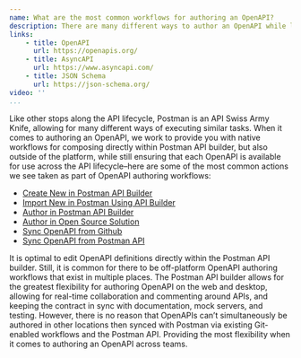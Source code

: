 ```yaml
---
name: What are the most common workflows for authoring an OpenAPI?
description: There are many different ways to author an OpenAPI while leveraging the Postman API platform, accommodating a wide variety of priorities and existing workflows.
links:
    - title: OpenAPI
      url: https://openapis.org/
    - title: AsyncAPI
      url: https://www.asyncapi.com/
    - title: JSON Schema
      url: https://json-schema.org/          
video: ''     
...
```

Like other stops along the API lifecycle, Postman is an API Swiss Army Knife, allowing for many different ways of executing similar tasks. When it comes to authoring an OpenAPI, we work to provide you with native workflows for composing directly within Postman API builder, but also outside of the platform, while still ensuring that each OpenAPI is available for use across the API lifecycle–here are some of the most common actions we see taken as part of OpenAPI authoring workflows:

- [Create New in Postman API Builder](https://apis.how/actions/create-a-new-openapi/)
- [Import New in Postman Using API Builder](https://apis.how/actions/import-openapi/)
- [Author in Postman API Builder](https://apis.how/actions/author-an-openapi-in-api-builder/)
- [Author in Open Source Solution](https://apis.how/actions/author-an-openapi-in-open-source-editor/)
- [Sync OpenAPI from Github](https://apis.how/actions/sync-openapi-to-github/)
- [Sync OpenAPI from Postman API](https://apis.how/actions/sync-openapi-using-the-postman-api/)

It is optimal to edit OpenAPI definitions directly within the Postman API builder. Still, it is common for there to be off-platform OpenAPI authoring workflows that exist in multiple places. The Postman API builder allows for the greatest flexibility for authoring OpenAPI on the web and desktop, allowing for real-time collaboration and commenting around APIs, and keeping the contract in sync with documentation, mock servers, and testing. However, there is no reason that OpenAPIs can’t simultaneously be authored in other locations then synced with Postman via existing Git-enabled workflows and the Postman API. Providing the most flexibility when it comes to authoring an OpenAPI across teams.